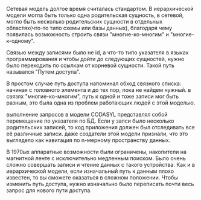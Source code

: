 Сетевая модель долгое время считалась стандартом. В иерархической модели могла быть только одна родительская сущность, в сетевой, могло быть несколько родительских сущности в отдельных областях(что-то типо схемы или базы данных), благодаря чему появилась возможность строить связи "многие-ко-многим" и "многие-к-одному".

Связью между записями было не id, а что-то типо указателя в языках программирования и чтобы дойти до следующих сущностей, нужно было переходить по ссылкам от корневой сущности. Такой путь назывался "Путем доступа".

В простом случае путь доступа напоминал обход связного списка:  начиная с головного элемента и до тех пор, пока не найдем нужный. в связях "многие-ко-многим", путь к одной и тоже записи мог быть разным, это была одна из проблем работающих людей с этой моделью.

выполнение запросов в модели CODASYL представлял собой перемещение по указателя по БД. Если у запси было несколько родительских записей, то код приложения должен был отследивать все её различные записи. даже создатели этой модели признали, что это выглядело как навигация по n-мерному пространству данных.

В 1970ых аппаратные возможности были ограничены, накопители на магнитной ленте с исключительно медленным поиском. Было очень сложно совершать записи и чтение данных с такого устройства. Как и в иерархической модели, если изначальный путь к данным плохо известен, то вы сможете оказаться в сложном положении. Чтобы изменить путь доступа, нужно изначально было переписать почти весь запрос для нового пути доступа.